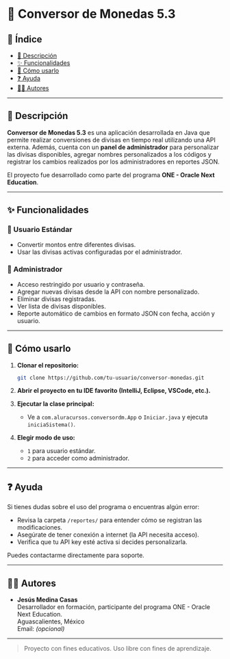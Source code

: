 
# 💱 Conversor de Monedas 5.3

## 🧾 Índice

- [📌 Descripción](#-descripción)
- [✨ Funcionalidades](#-funcionalidades)
- [🚀 Cómo usarlo](#-cómo-usarlo)
- [❓ Ayuda](#-ayuda)
- [👨‍💻 Autores](#-autores)

---

## 📌 Descripción

**Conversor de Monedas 5.3** es una aplicación desarrollada en Java que permite realizar conversiones de divisas en tiempo real utilizando una API externa. Además, cuenta con un **panel de administrador** para personalizar las divisas disponibles, agregar nombres personalizados a los códigos y registrar los cambios realizados por los administradores en reportes JSON.

El proyecto fue desarrollado como parte del programa **ONE - Oracle Next Education**.

---

## ✨ Funcionalidades

### 👤 Usuario Estándar
- Convertir montos entre diferentes divisas.
- Usar las divisas activas configuradas por el administrador.

### 🔐 Administrador
- Acceso restringido por usuario y contraseña.
- Agregar nuevas divisas desde la API con nombre personalizado.
- Eliminar divisas registradas.
- Ver lista de divisas disponibles.
- Reporte automático de cambios en formato JSON con fecha, acción y usuario.

---

## 🚀 Cómo usarlo

1. **Clonar el repositorio:**
   ```bash
   git clone https://github.com/tu-usuario/conversor-monedas.git
   ```

2. **Abrir el proyecto en tu IDE favorito (IntelliJ, Eclipse, VSCode, etc.).**

3. **Ejecutar la clase principal:**
   - Ve a `com.aluracursos.conversordm.App` o `Iniciar.java` y ejecuta `iniciaSistema()`.

4. **Elegir modo de uso:**
   - `1` para usuario estándar.
   - `2` para acceder como administrador.

---

## ❓ Ayuda

Si tienes dudas sobre el uso del programa o encuentras algún error:

- Revisa la carpeta `/reportes/` para entender cómo se registran las modificaciones.
- Asegúrate de tener conexión a internet (la API necesita acceso).
- Verifica que tu API key esté activa si decides personalizarla.

Puedes contactarme directamente para soporte.

---

## 👨‍💻 Autores

- **Jesús Medina Casas**  
  Desarrollador en formación, participante del programa ONE - Oracle Next Education.  
  Aguascalientes, México  
  Email: *(opcional)*

---

> Proyecto con fines educativos. Uso libre con fines de aprendizaje.

